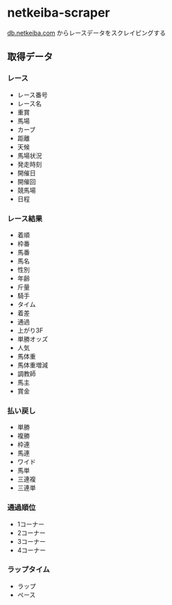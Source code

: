 # netkeiba-scraper
[db.netkeiba.com](https://db.netkeiba.com/) からレースデータをスクレイピングする

## 取得データ
### レース
- レース番号
- レース名
- 重賞
- 馬場
- カーブ
- 距離
- 天候
- 馬場状況
- 発走時刻
- 開催日
- 開催回
- 競馬場
- 日程

### レース結果
- 着順
- 枠番
- 馬番
- 馬名
- 性別
- 年齢
- 斤量
- 騎手
- タイム
- 着差
- 通過
- 上がり3F
- 単勝オッズ
- 人気
- 馬体重
- 馬体重増減
- 調教師
- 馬主
- 賞金

### 払い戻し
- 単勝
- 複勝
- 枠連
- 馬連
- ワイド
- 馬単
- 三連複
- 三連単

### 通過順位
- 1コーナー
- 2コーナー
- 3コーナー
- 4コーナー

### ラップタイム
- ラップ
- ペース

